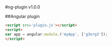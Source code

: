 #ng-plugin v1.0.0

##Angular plugin

```html
<script src='plugin.js'></script>
<script>
var app = angular.module.('myApp', ['g3org3']);
</script>
```
